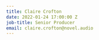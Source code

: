 ```yaml
---
title: Claire Crofton
date: 2022-01-24 17:00:00 Z
job-title: Senior Producer
email: claire.crofton@novel.audio
---
```


